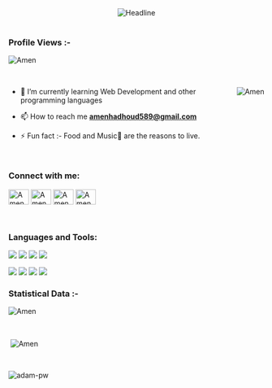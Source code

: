   <div align=center>
        <img src="https://readme-typing-svg.herokuapp.com?color=%236FDA44&size=32&center=true&vCenter=true&width=600&height=50&lines=Hi+there+I'm+Amen+%F0%9F%91%8B;Back-End+Engineer;Problem+Solver;Freelancer;Open-Source+Enthusiast" alt="Headline" />
    </div>
<br>

<p align="right"> <h3>Profile Views :-</h3> <img src="https://komarev.com/ghpvc/?username=AmenHadhoud&label=Profile%20views&color=0e75b6&style=flat"
    alt="Amen" /> 
  </p>

<br>

<p><img align="right" src="https://github.com/Adam-pw/Adam-pw/blob/main/animation_500_kxa883sd.gif" alt="Amen" /></p>


- 🌱 I’m currently learning Web Development and other programming languages

- 📫 How to reach me **amenhadhoud589@gmail.com**

- ⚡ Fun fact :- Food and Music🎵 are the reasons to live.

<br>

<h3 align="left">Connect with me:</h3>
<p align="left">
  <a href="https://www.linkedin.com/in/amen-hadhoud-a41688239/" target="blank"><img align="center"
      src="https://raw.githubusercontent.com/rahuldkjain/github-profile-readme-generator/master/src/images/icons/Social/linked-in-alt.svg"
      alt="Amen" height="30" width="40" /></a>
  <a href="https://www.facebook.com/amen.hadhoud.3" target="blank"><img align="center"
      src="https://raw.githubusercontent.com/rahuldkjain/github-profile-readme-generator/master/src/images/icons/Social/facebook.svg"
      alt="Amen" height="30" width="40" /></a>
  <a href="https://www.instagram.com/amen_ibrahem55/" target="blank"><img align="center"
      src="https://raw.githubusercontent.com/rahuldkjain/github-profile-readme-generator/master/src/images/icons/Social/instagram.svg"
      alt="Amen" height="30" width="40" /></a>
 <a href="https://x.com/Amen_Hadhoud" target="blank"><img align="center"
      src="https://raw.githubusercontent.com/rahuldkjain/github-profile-readme-generator/master/src/images/icons/Social/twitter.svg"
      alt="Amen" height="30" width="40" /></a>
</p>

<br>

<h3 align="left">Languages and Tools:</h3>

<img src="https://img.icons8.com/color/48/000000/html-5--v1.png"/> <img src="https://img.icons8.com/color/48/000000/css3.png"/> <img src="https://img.icons8.com/color/48/000000/sass.png"/> <img src="https://img.icons8.com/color/48/000000/javascript--v1.png"/>

<img src="https://img.icons8.com/officel/48/000000/php-logo.png"/> <img src="https://img.icons8.com/fluency/48/000000/laravel.png"/> <img src="https://img.icons8.com/color/48/000000/mysql-logo.png"/> <img src="https://img.icons8.com/fluency/48/000000/wordpress.png"/>
<br>

<h3>Statistical Data :-</h3>
<p><img align="center"
    src="https://github-readme-stats.vercel.app/api/top-langs?username=AmenHadhoud&show_icons=true&locale=en&bg_color=0d1117&text_color=ffffff&layout=compact"
    alt="Amen" 
    bg_color=#808080/></p>

<br>

<p>&nbsp;<img align="center" src="https://github-readme-stats.vercel.app/api?username=AmenHadhoud&show_icons=true&locale=en&bg_color=0d1117&text_color=ffffff&repo=convoychat"
    alt="Amen" /></p>

<br>

<p><img align="center" src="https://github-readme-streak-stats.herokuapp.com/?user=Amenhadhoud&theme=dark&background=0d1117&date_format=M%20j%5B%2C%20Y%5D" alt="adam-pw" /></p>
      
